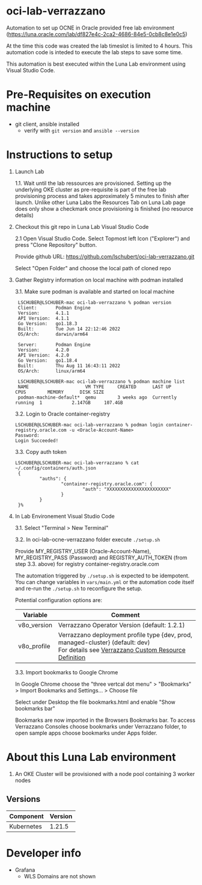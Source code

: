 # oci-lab-verrazzano
Automation to set up OCNE in Oracle provided free lab environment (https://luna.oracle.com/lab/df827e4c-2ca2-4686-84e5-0cb8c8e1e0c5)

At the time this code was created the lab timeslot is limited to 4 hours. This automation code is inteded to execute the lab steps to save some time.

This automation is best executed within the Luna Lab environment using Visual Studio Code.

# Pre-Requisites on execution machine
- git client, ansible installed
    - verify with ```git version``` and ```ansible --version```

# Instructions to setup

1. Launch Lab

    1.1. Wait until the lab ressources are provisioned. Setting up the underlying OKE cluster as pre-requisite is part of the free lab provisioning process and takes approximately 5 minutes to finish after launch. Unlike other Luna Labs the Resources Tab on Luna Lab page does only show a checkmark once provisioning is finished (no resource details) 

2. Checkout this git repo in Luna Lab Visual Studio Code

    2.1 Open Visual Studio Code. Select Topmost left Icon ("Explorer") and press "Clone Repository" button.
    
    Provide github URL: https://github.com/lschubert/oci-lab-verrazzano.git
    
    Select "Open Folder" and choose the local path of cloned repo

3. Gather Registry information on local machine with podman installed

   3.1. Make sure podman is available and started on local machine 
   ```
    LSCHUBER@LSCHUBER-mac oci-lab-verrazzano % podman version
    Client:       Podman Engine
    Version:      4.1.1
    API Version:  4.1.1
    Go Version:   go1.18.3
    Built:        Tue Jun 14 22:12:46 2022
    OS/Arch:      darwin/arm64

    Server:       Podman Engine
    Version:      4.2.0
    API Version:  4.2.0
    Go Version:   go1.18.4
    Built:        Thu Aug 11 16:43:11 2022
    OS/Arch:      linux/arm64

    LSCHUBER@LSCHUBER-mac oci-lab-verrazzano % podman machine list
    NAME                     VM TYPE     CREATED      LAST UP            CPUS        MEMORY      DISK SIZE
    podman-machine-default*  qemu        3 weeks ago  Currently running  1           2.147GB     107.4GB
   ```

   3.2. Login to Oracle container-registry
   ```
   LSCHUBER@LSCHUBER-mac oci-lab-verrazzano % podman login container-registry.oracle.com -u <Oracle-Account-Name>
   Password: 
   Login Succeeded!
   ```

   3.3. Copy auth token
   ```
   LSCHUBER@LSCHUBER-mac oci-lab-verrazzano % cat ~/.config/containers/auth.json 
    {
            "auths": {
                    "container-registry.oracle.com": {
                            "auth": "XXXXXXXXXXXXXXXXXXXXXXX"
                    }
            }
    }%                                              
   ```

4. In Lab Environement Visual Studio Code

    3.1. Select "Terminal > New Terminal"

    3.2. In oci-lab-ocne-verrazzano folder execute ```./setup.sh```

    Provide MY_REGISTRY_USER (Oracle-Account-Name), MY_REGISTRY_PASS (Password) and REGISTRY_AUTH_TOKEN (from step 3.3. above) for registry container-registry.oracle.com

    The automation triggered by ```./setup.sh``` is expected to be idempotent. You can change variables in ```vars/main.yml``` or the automation code itself and re-run the ```./setup.sh``` to reconfigure the setup.

    Potential configuration options are:

    | Variable  | Comment |
    |------------|---------|
    | v8o_version | Verrazzano Operator Version (default: 1.2.1) | 
    | v8o_profile | Verrazzano deployment profile type {dev, prod, managed-cluster} (default: dev) <br> For details see [Verrazzano Custom Resource Definition](https://verrazzano.io/docs/reference/api/verrazzano/verrazzano/) | 

    3.3. Import bookmarks to Google Chrome

    In Google Chrome choose the "three vertcal dot menu" > "Bookmarks" > Import Bookmarks and Settings... > Choose file 

    Select under Desktop the file bookmarks.html and enable "Show bookmarks bar"

    Bookmarks are now imported in the Browsers Bookmarks bar. To access Verrazzano Consoles choose bookmarks under Verrazzano folder, to open sample apps choose bookmarks under Apps folder.


# About this Luna Lab environment

1. An OKE Cluster will be provisioned with a node pool containing 3 worker nodes

## Versions

| Component  | Version |
|------------|---------|
| Kubernetes | 1.21.5  |

# Developer info

* Grafana 
    * WLS Domains are not shown